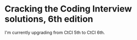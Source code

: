 # Cracking the Coding Interview solutions, 6th edition
I'm currently upgrading from CtCI 5th to CtCI 6th.


